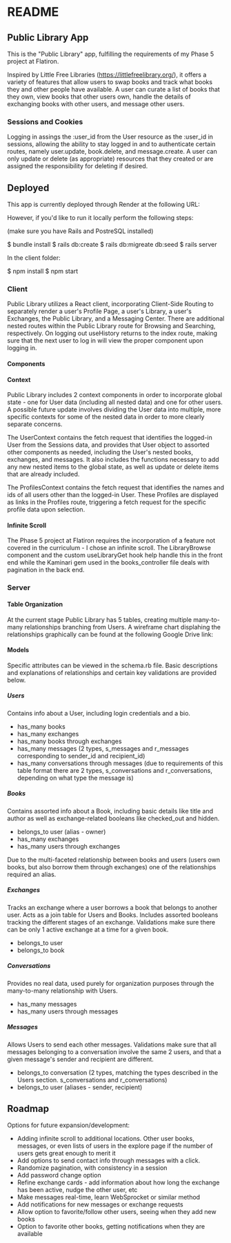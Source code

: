 # README

## Public Library App

This is the "Public Library" app, fulfilling the requirements of my Phase 5 project at Flatiron. 

Inspired by Little Free Libraries (https://littlefreelibrary.org/), it offers a variety of features that allow users to swap books and track what books they and other people have available. A user can curate a list of books that they own, view books that other users own, handle the details of exchanging books with other users, and message other users. 

### Sessions and Cookies

Logging in assings the :user_id from the User resource as the :user_id in sessions, allowing the ability to stay logged in and to authenticate certain routes, namely user.update, book.delete, and message.create. A user can only update or delete (as appropriate) resources that they created or are assigned the responsibility for deleting if desired. 

## Deployed

This app is currently deployed through Render at the following URL: 


However, if you'd like to run it locally perform the following steps:

(make sure you have Rails and PostreSQL installed)

$ bundle install
$ rails db:create
$ rails db:migreate db:seed
$ rails server

In the client folder:

$ npm install
$ npm start

### Client

Public Library utilizes a React client, incorporating Client-Side Routing to separately render a user's Profile Page, a user's Library, a user's Exchanges, the Public Library, and a Messaging Center. There are additional nested routes within the Public Library route for Browsing and Searching, respectively. On logging out useHistory returns to the index route, making sure that the next user to log in will view the proper component upon logging in.

#### Components



#### Context

Public Library includes 2 context components in order to incorporate global state - one for User data (including all nested data) and one for other users. A possible future update involves dividing the User data into multiple, more specific contexts for some of the nested data in order to more clearly separate concerns. 

The UserContext contains the fetch request that identifies the logged-in User from the Sessions data, and provides that User object to assorted other components as needed, including the User's nested books, exchanges, and messages. It also includes the functions necessary to add any new nested items to the global state, as well as update or delete items that are already included. 

The ProfilesContext contains the fetch request that identifies the names and ids of all users other than the logged-in User. These Profiles are displayed as links in the Profiles route, triggering a fetch request for the specific profile data upon selection.

#### Infinite Scroll

The Phase 5 project at Flatiron requires the incorporation of a feature not covered in the curriculum - I chose an infinite scroll. The LibraryBrowse component and the custom useLibraryGet hook help handle this in the front end while the Kaminari gem used in the books_controller file deals with pagination in the back end. 

### Server



#### Table Organization

At the current stage Public Library has 5 tables, creating multiple many-to-many relationships branching from Users. A wireframe chart displahing the relationships graphically can be found at the following Google Drive link: 


#### Models

Specific attributes can be viewed in the schema.rb file. Basic descriptions and explanations of relationships and certain key validations are provided below.

##### Users
 
Contains info about a User, including login credentials and a bio. 

 - has_many books
 - has_many exchanges
 - has_many books through exchanges
 - has_many messages (2 types, s_messages and r_messages corresponding to sender_id and recipient_id)
 - has_many conversations through messages (due to requirements of this table format there are 2 types, s_conversations and r_conversations, depending on what type the message is)

 ##### Books

 Contains assorted info about a Book, including basic details like title and author as well as exchange-related booleans like checked_out and hidden.

 - belongs_to user (alias - owner)
 - has_many exchanges
 - has_many users through exchanges

Due to the multi-faceted relationship between books and users (users own books, but also borrow them through exchanges) one of the relationships required an alias. 

##### Exchanges

Tracks an exchange where a user borrows a book that belongs to another user. Acts as a join table for Users and Books. Includes assorted booleans tracking the different stages of an exchange. Validations make sure there can be only 1 active exchange at a time for a given book.

 - belongs_to user
 - belongs_to book

##### Conversations

Provides no real data, used purely for organization purposes through the many-to-many relationship with Users.

 - has_many messages
 - has_many users through messages
 
##### Messages

Allows Users to send each other messages. Validations make sure that all messages belonging to a conversation involve the same 2 users, and that a given message's sender and recipient are different. 

 - belongs_to conversation (2 types, matching the types described in the Users section. s_conversations and r_conversations)
 - belongs_to user (aliases - sender, recipient)

## Roadmap

Options for future expansion/development:

 - Adding infinite scroll to additional locations. Other user books, messages, or even lists of users in the explore page if the number of users gets great enough to merit it
 - Add options to send contact info through messages with a click. 
 - Randomize pagination, with consistency in a session
 - Add password change option
 - Refine exchange cards - add information about how long the exchange has been active, nudge the other user, etc
 - Make messages real-time, learn WebSprocket or similar method
 - Add notifications for new messages or exchange requests
 - Allow option to favorite/follow other users, seeing when they add new books
 - Option to favorite other books, getting notifications when they are available
